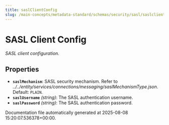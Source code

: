 ```yaml
---
title: saslClientConfig
slug: /main-concepts/metadata-standard/schemas/security/sasl/saslclientconfig
---
```


# SASL Client Config

*SASL client configuration.*

## Properties

- **`saslMechanism`**: SASL security mechanism. Refer to *../../entity/services/connections/messaging/saslMechanismType.json*. Default: `PLAIN`.
- **`saslUsername`** *(string)*: The SASL authentication username.
- **`saslPassword`** *(string)*: The SASL authentication password.


Documentation file automatically generated at 2025-08-08 15:20:07.536378+00:00.
